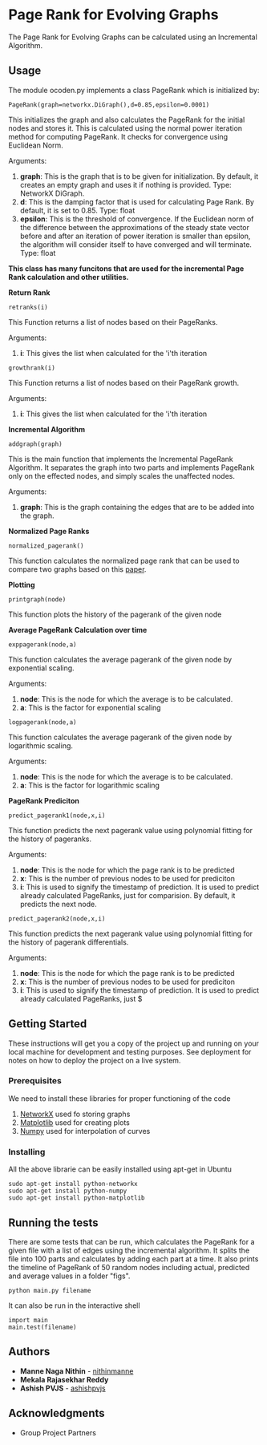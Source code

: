 # Page Rank for Evolving Graphs

The Page Rank for Evolving Graphs can be calculated using an Incremental Algorithm.

## Usage

The module ocoden.py implements a class PageRank which is initialized by:

```
PageRank(graph=networkx.DiGraph(),d=0.85,epsilon=0.0001)
```
This initializes the graph and also calculates the PageRank for the initial nodes and stores it. This is calculated using the normal power iteration method for computing PageRank. It checks for convergence using Euclidean Norm.

Arguments:

1. **graph**: This is the graph that is to be given for initialization. By default, it creates an empty graph and uses it if nothing is provided. Type: NetworkX DiGraph.
2. **d**: This is the damping factor that is used for calculating Page Rank. By default, it is set to 0.85. Type: float
3. **epsilon**: This is the threshold of convergence. If the Euclidean norm of the difference between the approximations of the steady state vector before and after an iteration of power iteration is smaller than epsilon, the algorithm will consider itself to have converged and will terminate. Type: float

**This class has many funcitons that are used for the incremental Page Rank calculation and other utilities.**

**Return Rank**
```
retranks(i)
```
This Function returns a list of nodes based on their PageRanks.

Arguments:

1. **i**: This gives the list when calculated for the 'i'th iteration

```
growthrank(i)
```
This Function returns a list of nodes based on their PageRank growth.

Arguments:

1. **i**: This gives the list when calculated for the 'i'th iteration

**Incremental Algorithm**
```
addgraph(graph)
```
This is the main function that implements the Incremental PageRank Algorithm. It separates the graph into two parts and implements PageRank only on the effected nodes, and simply scales the unaffected nodes.

Arguments:

1. **graph**: This is the graph containing the edges that are to be added into the graph.


**Normalized Page Ranks**
```
normalized_pagerank()
```
This function calculates the normalized page rank that can be used to compare two graphs based on this [paper](https://domino.mpi-inf.mpg.de/intranet/ag5/ag5publ.nsf/0/31deb7636690f704c125729c003181ef/$file/www2007.pdf).

**Plotting**
```
printgraph(node)
```
This function plots the history of the pagerank of the given node

**Average PageRank Calculation over time**
```
exppagerank(node,a)
```
This function calculates the average pagerank of the given node by exponential scaling.

Arguments:

1. **node**: This is the node for which the average is to be calculated.
2. **a**: This is the factor for exponential scaling

```
logpagerank(node,a)
```
This function calculates the average pagerank of the given node by logarithmic scaling.

Arguments:

1. **node**: This is the node for which the average is to be calculated.
2. **a**: This is the factor for logarithmic scaling

**PageRank Prediciton**
```
predict_pagerank1(node,x,i)
```
This function predicts the next pagerank value using polynomial fitting for the history of pageranks.

Arguments:

1. **node**: This is the node for which the page rank is to be predicted
2. **x**: This is the number of previous nodes to be used for prediciton
3. **i**: This is used to signify the timestamp of prediction. It is used to predict already calculated PageRanks, just for comparision. By default, it predicts the next node.

```
predict_pagerank2(node,x,i)
```
This function predicts the next pagerank value using polynomial fitting for the history of pagerank differentials.

Arguments:

1. **node**: This is the node for which the page rank is to be predicted
2. **x**: This is the number of previous nodes to be used for prediciton
3. **i**: This is used to signify the timestamp of prediction. It is used to predict already calculated PageRanks, just $

## Getting Started

These instructions will get you a copy of the project up and running on your local machine for development and testing purposes. See deployment for notes on how to deploy the project on a live system.

### Prerequisites

We need to install these libraries for proper functioning of the code

1.  [NetworkX](https://networkx.github.io/) used fo storing graphs
2.  [Matplotlib](http://matplotlib.org/) used for creating plots
3.  [Numpy](http://www.numpy.org/) used for interpolation of curves

### Installing

All the above librarie can be easily installed using apt-get in Ubuntu

```
sudo apt-get install python-networkx
sudo apt-get install python-numpy
sudo apt-get install python-matplotlib
```
## Running the tests

There are some tests that can be run, which calculates the PageRank for a given file with a list of edges using the incremental algorithm. It splits the file into 100 parts and calculates by adding each part at a time. It also prints the timeline of PageRank of 50 random nodes including actual, predicted and average values in a folder "figs".


```
python main.py filename
```
It can also be run in the interactive shell

```
import main
main.test(filename)
```

## Authors

* **Manne Naga Nithin** - [nithinmanne](https://github.com/nithinmanne)
* **Mekala Rajasekhar Reddy**
* **Ashish PVJS** - [ashishpvjs](https://github.com/AshishPvjs)

## Acknowledgments

* Group Project Partners
